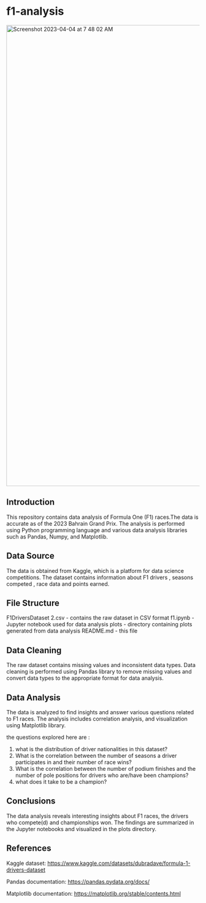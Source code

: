 # f1-analysis
<img width="1200" alt="Screenshot 2023-04-04 at 7 48 02 AM" src="https://user-images.githubusercontent.com/99470852/229669829-7762e338-5e22-4e40-9e0a-3ab8d479b0db.png">

## Introduction
This repository contains data analysis of Formula One (F1) races.The data is accurate as of the 2023 Bahrain Grand Prix. The analysis is performed using Python programming language and various data analysis libraries such as Pandas, Numpy, and Matplotlib.



## Data Source
The data is obtained from Kaggle, which is a platform for data science competitions. The dataset contains information about F1 drivers , seasons competed , race data and points earned.



## File Structure
F1DriversDataset 2.csv - contains the raw dataset in CSV format
f1.ipynb - Jupyter notebook used for data analysis
plots - directory containing plots generated from data analysis
README.md - this file



## Data Cleaning
The raw dataset contains missing values and inconsistent data types. Data cleaning is performed using Pandas library to remove missing values and convert data types to the appropriate format for data analysis.



## Data Analysis
The data is analyzed to find insights and answer various questions related to F1 races. The analysis includes correlation analysis, and visualization using Matplotlib library.



the questions explored here are :

1. what is the distribution of driver nationalities in this dataset?
2. What is the correlation between the number of seasons a driver participates in and their number of race wins?
3. What is the correlation between the number of podium finishes and the number of pole positions for drivers who are/have been champions?
4. what does it take to be a champion?



## Conclusions
The data analysis reveals interesting insights about F1 races, the drivers who compete(d) and championships won. The findings are summarized in the Jupyter notebooks and visualized in the plots directory.



## References
Kaggle dataset: https://www.kaggle.com/datasets/dubradave/formula-1-drivers-dataset

Pandas documentation: https://pandas.pydata.org/docs/

Matplotlib documentation: https://matplotlib.org/stable/contents.html
